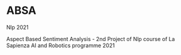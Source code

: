 # ABSA
Nlp 2021

Aspect Based Sentiment Analysis - 2nd Project of Nlp course of La Sapienza AI and Robotics programme 2021

